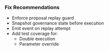 ### Fix Recommendations
- Enforce proposal replay guard
- Snapshot governance state before execution
- Emit event on replay attempt
- Add test coverage for:
  - Double execution
  - Parameter override
